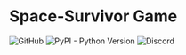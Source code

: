 # Space-Survivor Game


![GitHub](https://img.shields.io/github/license/Boul3ez85/Space-Survivor) ![PyPI - Python Version](https://img.shields.io/pypi/pyversions/P5) ![Discord](https://img.shields.io/discord/768743692294815774?color=%237289DA)
